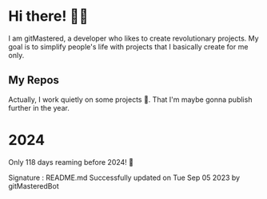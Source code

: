 
# Hi there! 🙋‍♂️
I am gitMastered, a developer who likes to create revolutionary projects.
My goal is to simplify people's life with projects that I basically create for me only.

## My Repos
Actually, I work quietly on some projects 👀. That I'm maybe gonna publish further in the year.

# 2024
Only 118 days reaming before 2024! 🙌

Signature : README.md Successfully updated on Tue Sep 05 2023 by gitMasteredBot

